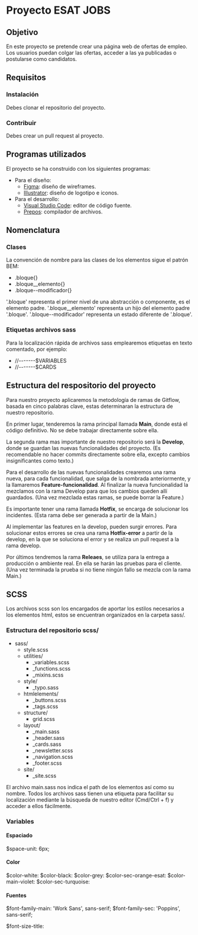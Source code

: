 # **Proyecto ESAT JOBS**

## **Objetivo**

En este proyecto se pretende crear una página web de ofertas de empleo. Los usuarios puedan colgar las ofertas, acceder a las ya publicadas o postularse como candidatos.

## **Requisitos**
### **Instalación**
Debes clonar el repositorio del proyecto.
### **Contribuir**
Debes crear un pull request al proyecto.

## **Programas utilizados**
El proyecto se ha construido con los siguientes programas:
- Para el diseño: 
  - <a href="https://www.figma.com/">Figma</a>: diseño de wireframes.
  - <a href="https://www.adobe.com/products/illustrator.html">Illustrator</a>: diseño de logotipo e iconos.
- Para el desarrollo: 
  - <a href="https://code.visualstudio.com/">Visual Studio Code</a>: editor de código fuente.
  - <a href="https://prepros.io/">Prepos</a>: compilador de archivos.

## **Nomenclatura**

### **Clases**

La convención de nombre para las clases de los elementos sigue el patrón BEM:

- .bloque{}
- .bloque__elemento{}
- .bloque--modificador{}

'.bloque' representa el primer nivel de una abstracción o componente, es el elemento padre.
'.bloque__elemento' representa un hijo del elemento padre '.bloque'.
'.bloque--modificador' representa un estado diferente de '.bloque'.

<!-- Ejemplo sacado del proyecto -->

### **Etiquetas archivos sass**

Para la localización rápida de archivos sass emplearemos etiquetas en texto comentado, por ejemplo:

- //-------$VARIABLES
- //-------$CARDS

## **Estructura del respositorio del proyecto**

Para nuestro proyecto aplicaremos la metodología de ramas de Gitflow, basada en cinco palabras clave, estas determinaran la estructura de nuestro repositorio.

En primer lugar, tenderemos la rama principal llamada **Main**, donde está el código definitivo. No se debe trabajar directamente sobre ella.

La segunda rama mas importante de nuestro repositorio será la **Develop**, donde se guardan las nuevas funcionalidades del proyecto. (Es recomendable no hacer commits directamente sobre ella, excepto cambios insignificantes como texto.)

Para el desarrollo de las nuevas funcionalidades crearemos una rama nueva, para cada funcionalidad, que salga de la nombrada anteriormente, y la llamaremos **Feature-funcionalidad**. Al finalizar la nueva funcionalidad la mezclamos con la rama Develop para que los cambios queden allí guardados. (Una vez mezclada estas ramas, se puede borrar la Feature.)

Es importante tener una rama llamada **Hotfix**, se encarga de solucionar los incidentes. (Esta rama debe ser generada a partir de la Main.)

Al implementar las features en la develop, pueden surgir errores. Para solucionar estos errores se crea una rama **Hotfix-error** a partir de la develop, en la que se soluciona el error y se realiza un pull request a la rama develop.

Por últimos tendremos la rama **Releaes**, se utiliza para la entrega a producción o ambiente real. En ella se harán las pruebas para el cliente. (Una vez terminada la prueba si no tiene ningún fallo se mezcla con la rama Main.)

## **SCSS**

Los archivos scss son los encargados de aportar los estilos necesarios a los elementos html, estos se encuentran organizados en la carpeta sass/.

### **Estructura del repositorio scss/**

- sass/
  - style.scss
  - utilities/
    - _variables.scss
    - _functions.scss
    - _mixins.scss
  - style/
    - _typo.sass
  - htmlelements/
    - _buttons.scss
    - _tags.scss
  - structure/
    - grid.scss
  - layout/
    - _main.sass
    - _header.sass
    - _cards.sass
    - _newsletter.scss
    - _navigation.scss
    - _footer.scss
  - site/
    - _site.scss

El archivo main.sass nos indica el path de los elementos así como su nombre. Todos los archivos sass tienen una etiqueta para facilitar su localización mediante la búsqueda de nuestro editor (Cmd/Ctrl + f) y acceder a ellos fácilmente.


### **Variables**

<!-- Aquí hay que explicar como se van a usar las variables y como se van a llamar, no creo que haya que ponerlas todas aquí si no algun ejemplo que sea ejemplo de uso y se vea clara la nomenclatura -->

#### **Espaciado**

$space-unit: 6px;

#### **Color**

$color-white:
$color-black:
$color-grey:
$color-sec-orange-esat:
$color-main-violet:
$color-sec-turquoise:

#### **Fuentes**

$font-family-main: 'Work Sans', sans-serif;
$font-family-sec: 'Poppins', sans-serif;

$font-size-title:

